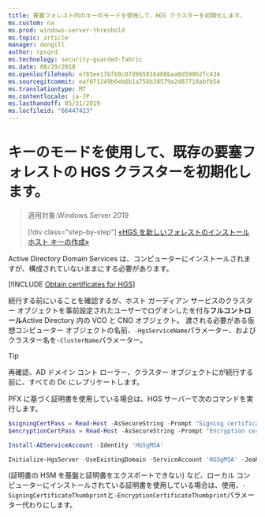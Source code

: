 ```yaml
---
title: 要塞フォレスト内のキーのモードを使用して、HGS クラスターを初期化します。
ms.custom: na
ms.prod: windows-server-threshold
ms.topic: article
manager: dongill
author: rpsqrd
ms.technology: security-guarded-fabric
ms.date: 08/29/2018
ms.openlocfilehash: e785ee17bf68c07d965816480baa0d59062fc434
ms.sourcegitcommit: eaf071249b6eb6b1a758b38579a2d87710abfb54
ms.translationtype: MT
ms.contentlocale: ja-JP
ms.lasthandoff: 05/31/2019
ms.locfileid: "66447423"
---
```

# <a name="initialize-the-hgs-cluster-using-key-mode-in-an-existing-bastion-forest"></a>キーのモードを使用して、既存の要塞フォレストの HGS クラスターを初期化します。

> 適用対象:Windows Server 2019
> 
> [!div class="step-by-step"]
> [«HGS を新しいフォレストのインストール](guarded-fabric-install-hgs-in-a-bastion-forest.md)
> [ホスト キーの作成»](guarded-fabric-create-host-key.md)

Active Directory Domain Services は、コンピューターにインストールされますが、構成されていないままにする必要があります。

[!INCLUDE [Obtain certificates for HGS](../../../includes/guarded-fabric-initialize-hgs-default-step-two.md)] 

続行する前にいることを確認するが、ホスト ガーディアン サービスのクラスター オブジェクトを事前設定されたユーザーでログオンしたを付与**フルコントロール**Active Directory 内の VCO と CNO オブジェクト。
渡される必要がある仮想コンピューター オブジェクトの名前、`-HgsServiceName`パラメーター、およびクラスター名を`-ClusterName`パラメーター。

> [!TIP]
> 再確認、AD ドメイン コント ローラー、クラスター オブジェクトにが続行する前に、すべての Dc にレプリケートします。

PFX に基づく証明書を使用している場合は、HGS サーバーで次のコマンドを実行します。

```powershell
$signingCertPass = Read-Host -AsSecureString -Prompt "Signing certificate password"
$encryptionCertPass = Read-Host -AsSecureString -Prompt "Encryption certificate password"

Install-ADServiceAccount -Identity 'HGSgMSA'

Initialize-HgsServer -UseExistingDomain -ServiceAccount 'HGSgMSA' -JeaReviewersGroup 'HgsJeaReviewers' -JeaAdministratorsGroup 'HgsJeaAdmins' -HgsServiceName 'HgsService' -ClusterName 'HgsCluster' -SigningCertificatePath '.\signCert.pfx' -SigningCertificatePassword $signPass -EncryptionCertificatePath '.\encCert.pfx' -EncryptionCertificatePassword $encryptionCertPass -TrustHostKey
```

(証明書の HSM を基盤と証明書をエクスポートできない) など、ローカル コンピューターにインストールされている証明書を使用している場合は、使用、`-SigningCertificateThumbprint`と`-EncryptionCertificateThumbprint`パラメーター代わりにします。

